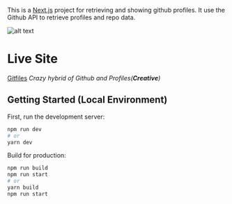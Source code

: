 This is a [Next.js](https://nextjs.org) project for retrieving and showing github profiles. It use the Github API to retrieve profiles and repo data.

![alt text](https://i.postimg.cc/Q9xXftFt/gitfiles.jpg)

# Live Site

[Gitfiles](http://gitfiles-app.herokuapp.com) _Crazy hybrid of Github and Profiles(**Creative**)_

## Getting Started (Local Environment)

First, run the development server:

```bash
npm run dev
# or
yarn dev
```

Build for production:

```bash
npm run build
npm run start
# or
yarn build
npm run start
```
